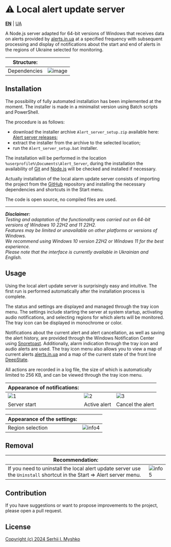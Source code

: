 # ⚠ Local alert update server

**[EN](https://github.com/sergeiown/Alert_Server/blob/main/README.md)** | [UA](https://github.com/sergeiown/Alert_Server/blob/main/README-UA.md)

A Node.js server adapted for 64-bit versions of Windows that receives data on alerts provided by [alerts.in.ua](https://alerts.in.ua/) at a specified frequency with subsequent processing and display of notifications about the start and end of alerts in the regions of Ukraine selected for monitoring.


| Structure: |  |
| --- | --- |
| Dependencies | ![image](https://github.com/sergeiown/Alert_Server/assets/112722061/c4154e2b-95e4-46f1-a74b-e7b1f98464db) |

## Installation

The possibility of fully automated installation has been implemented at the moment. The installer is made in a minimalist version using Batch scripts and PowerShell.

The procedure is as follows:
- download the installer archive `Alert_server_setup.zip` available here: [Alert server releases](https://github.com/sergeiown/Alert_Server/releases);
- extract the installer from the archive to the selected location;
- run the `Alert_server_setup.bat` installer.

The installation will be performed in the location `%userprofile%\Documents\Alert_Server`, during the installation the availability of [Git](https://git-scm.com/) and [Node.js](https://nodejs.org/en) will be checked and installed if necessary.

Actually installation of the local alarm update server consists of importing the project from the [GitHub](https://github.com/sergeiown/Alert_Server) repository and installing the necessary dependencies and shortcuts in the Start menu.

The code is open source, no compiled files are used.

---
***Disclaimer:***  
*Testing and adaptation of the functionality was carried out on 64-bit versions of Windows 10 22H2 and 11 22H2.*  
*Features may be limited or unavailable on other platforms or versions of Windows.*  
*We recommend using Windows 10 version 22H2 or Windows 11 for the best experience.*  
*Please note that the interface is currently available in Ukrainian and English.*

## Usage

Using the local alert update server is surprisingly easy and intuitive. The first run is performed automatically after the installation process is complete.

The status and settings are displayed and managed through the tray icon menu. The settings include starting the server at system startup, activating audio notifications, and selecting regions for which alerts will be monitored. The tray icon can be displayed in monochrome or color. 

Notifications about the current alert and alert cancellation, as well as saving the alert history, are provided through the Windows Notification Center using [Snoretoast](https://github.com/KDE/snoretoast). Additionally, alarm indication through the tray icon and audio alerts are used. The tray icon menu also allows you to view a map of current alerts [alerts.in.ua](https://alerts.in.ua/) and a map of the current state of the front line [DeepState](https://deepstatemap.live).

All actions are recorded in a log file, the size of which is automatically limited to 256 KB, and can be viewed through the tray icon menu.

| Appearance of notifications:  |||
| --- | --- | --- |
| ![1](https://github.com/sergeiown/Alert_Server/assets/112722061/90697f7c-e2d4-44dd-a4ee-d4974439cabc) | ![2](https://github.com/sergeiown/Alert_Server/assets/112722061/c954dfd2-673e-4a0d-9784-d4f2b37fe845) | ![3](https://github.com/sergeiown/Alert_Server/assets/112722061/4b487a03-ccc7-463f-986a-102198e844a9) |
| Server start                  | Active alert                      | Cancel the alert |

| Appearance of the settings:  ||
| --- | --- |
| Region selection | ![info4](https://github.com/sergeiown/Alert_Server/assets/112722061/eabb38f7-6900-404d-83f3-0e8ee38f9172) | 

## Removal

| Recommendation: |  |
| --- | --- |
| If you need to uninstall the local alert update server use the `Uninstall` shortcut in the Start => Alert server menu. | ![info5](https://github.com/sergeiown/Alert_Server/assets/112722061/139ee2ee-e07c-44b7-b2a2-4e42c8542dea) |

## Contribution

If you have suggestions or want to propose improvements to the project, please open a pull request.

## License

[Copyright (c) 2024 Serhii I. Myshko](https://github.com/sergeiown/Current_Alert/blob/main/LICENSE)
